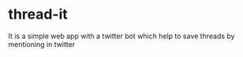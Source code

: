 # thread-it
It is a simple web app with a twitter bot which help to save threads by mentioning in twitter

